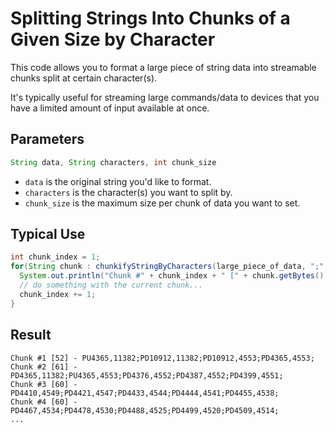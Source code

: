 # Splitting Strings Into Chunks of a Given Size by Character
This code allows you to format a large piece of string data into streamable chunks split at certain character(s).

It's typically useful for streaming large commands/data to devices that you have a limited amount of input available at once.

## Parameters
```java
String data, String characters, int chunk_size
```

- `data` is the original string you'd like to format.
- `characters` is the character(s) you want to split by.
- `chunk_size` is the maximum size per chunk of data you want to set.

## Typical Use
```java
int chunk_index = 1;
for(String chunk : chunkifyStringByCharacters(large_piece_of_data, ";", 64)){
  System.out.println("Chunk #" + chunk_index + " [" + chunk.getBytes().length + "] - " + chunk);
  // do something with the current chunk...
  chunk_index += 1;
}
```

## Result
```
Chunk #1 [52] - PU4365,11382;PD10912,11382;PD10912,4553;PD4365,4553;
Chunk #2 [61] - PD4365,11382;PU4365,4553;PD4376,4552;PD4387,4552;PD4399,4551;
Chunk #3 [60] - PD4410,4549;PD4421,4547;PD4433,4544;PD4444,4541;PD4455,4538;
Chunk #4 [60] - PD4467,4534;PD4478,4530;PD4488,4525;PD4499,4520;PD4509,4514;
...
```
